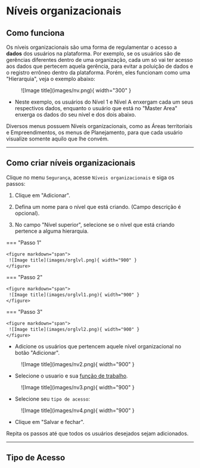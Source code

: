 # Níveis organizacionais

## Como funciona

Os níveis organizacionais são uma forma de regulamentar o acesso a **dados** dos usuários na plataforma. Por exemplo, se os usuários são de gerências diferentes dentro de uma organização, cada um só vai ter acesso aos dados que pertecem aquela gerência, para evitar a poluição de dados e o registro errôneo dentro da plataforma.
Porém, eles funcionam como uma "Hierarquia", veja o exemplo abaixo:

<figure markdown="span">
 ![Image title](images/nv.png){ width="300" }
</figure>

* Neste exemplo, os usuários do Nível 1 e Nível A enxergam cada um seus respectivos dados, enquanto o usuário que está no "Master Area" enxerga os dados do seu nível e dos dois abaixo.

Diversos menus possuem Níveis organizacionais, como as Áreas territoriais e Empreendimentos, os menus de Planejamento, para que cada usuário visualize somente aquilo que lhe convém.

---

## Como criar níveis organizacionais

Clique no menu `Segurança`, acesse `Níveis organizacionais` e siga os passos:

1. Clique em "Adicionar".

2. Defina um nome para o nível que está criando. (Campo descrição é opcional).

3. No campo "Nível superior", selecione se o nível que está criando pertence a alguma hierarquia.


=== "Passo 1"

    <figure markdown="span">
     ![Image title](images/orglvl.png){ width="900" }
    </figure>


=== "Passo 2"

    <figure markdown="span">
     ![Image title](images/orglvl1.png){ width="900" }
    </figure>


=== "Passo 3"

    <figure markdown="span">
     ![Image title](images/orglvl2.png){ width="900" }
    </figure>


* Adicione os usuários que pertencem aquele nível organizacional no botão "Adicionar".

<figure markdown="span">
 ![Image title](images/nv2.png){ width="900" }
</figure>

* Selecione o usuario e sua [função de trabalho](job_functions.md).

<figure markdown="span">
 ![Image title](images/nv3.png){ width="900" }
</figure>

* Selecione seu `tipo de acesso`:

<figure markdown="span">
 ![Image title](images/nv4.png){ width="900" }
</figure>

* Clique em "Salvar e fechar".

Repita os passos até que todos os usuários desejados sejam adicionados.

---

## Tipo de Acesso
